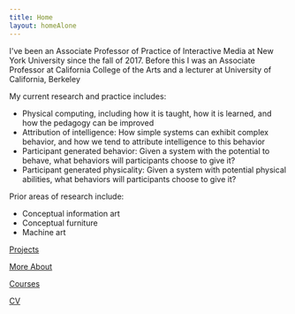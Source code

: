 ```yaml
---
title: Home
layout: homeAlone
---
```


I've been an Associate Professor of Practice of Interactive Media at New York
University since the fall of 2017. Before this I was an Associate Professor 
at California College of the Arts and a lecturer at 
University of California, Berkeley

My current research and practice includes:

- Physical computing, including how it is taught, how it is learned, 
and how the pedagogy can be improved
- Attribution of intelligence: How simple systems can exhibit complex
behavior, and how we tend to attribute intelligence to this behavior
- Participant generated behavior: Given a system with the potential to behave,
	what behaviors will participants choose to give it?
- Participant generated physicality: Given a system with potential physical
	abilities,
	what behaviors will participants choose to give it?

Prior areas of research include:

- Conceptual information art
- Conceptual furniture
- Machine art

[Projects](http://michaelshiloh.github.io/projects)

[More About](http://michaelshiloh.github.io/about)

[Courses](http://michaelshiloh.github.io/courses)

[CV](http://michaelshiloh.github.io/michaelShiloh_CV_2019.pdf)

